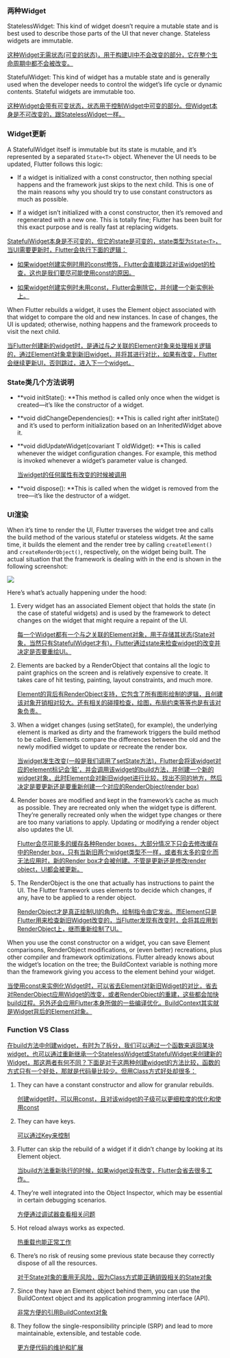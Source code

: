 ### 两种Widget

StatelessWidget: This kind of widget doesn’t require a mutable state and is best used to describe those parts of the UI that never change. Stateless widgets are immutable.

<u>这种Widget无需状态(可变的状态)，用于构建UI中不会改变的部分，它在整个生命周期中都不会被改变。</u>

StatefulWidget: This kind of widget has a mutable state and is generally used when the developer needs to control the widget’s life cycle or dynamic contents. Stateful widgets are immutable too.

<u>这种Widget会带有可变状态，状态用于控制Widget中可变的部分。但Widget本身是不可改变的，跟StatelessWidget一样。</u>

### Widget更新

A StatefulWidget itself is immutable but its state is mutable, and it’s represented by a separated `State<T>` object. Whenever the UI needs to be updated, Flutter follows this logic:

- If a widget is initialized with a const constructor, then nothing special happens and the framework just skips to the next child. This is one of the main reasons why you should try to use constant constructors as much as possible.

- If a widget isn’t initialized with a const constructor, then it’s removed and regenerated with a new one. This is totally fine; Flutter has been built for this exact purpose and is really fast at replacing widgets.

<u>StatefulWidget本身是不可变的，但它的state是可变的，state类型为`State<T>`，当UI需要更新时，Flutter会执行下面的逻辑：</u>

- <u>如果widget创建实例时用的const修饰，Flutter会直接跳过对该widget的检查，这也是我们要尽可能使用const的原因。</u>

- <u>如果widget创建实例时未用const，Flutter会删除它，并创建一个新实例补上。</u>

When Flutter rebuilds a widget, it uses the Element object associated with that widget to compare the old and new instances. In case of changes, the UI is updated; otherwise, nothing happens and the framework proceeds to visit the next child.

<u>当Flutter创建新的widget时，是通过与之关联的Element对象来处理相关逻辑的，通过Element对象拿到新旧widget，并将其进行对比，如果有改变，Flutter会继续更新UI，否则跳过，进入下一个widget。</u>

### State类几个方法说明

- **void initState(): **This method is called only once when the widget is created—it’s like the constructor of a widget.

- **void didChangeDependencies(): **This is called right after initState() and it’s used to perform initialization based on an InheritedWidget above it.

- **void didUpdateWidget(covariant T oldWidget): **This is called whenever the widget configuration changes. For example, this method is invoked whenever a widget’s parameter value is changed.
  
  <u>当widget的任何属性有改变的时候被调用</u>

- **void dispose(): **This is called when the widget is removed from the tree—it’s like the destructor of a widget.

### UI渲染

When it’s time to render the UI, Flutter traverses the widget tree and calls the build method of the various stateful or stateless widgets. At the same time, it builds the element and the render tree by calling `createElement()` and `createRenderObject()`, respectively, on the widget being built. The actual situation that the framework is dealing with in the end is shown in the following screenshot:

![](https://s2.loli.net/2022/11/05/3iPa4HhbL9kGUoB.png)

Here’s what’s actually happening under the hood:

1. Every widget has an associated Element object that holds the state (in the case of stateful widgets) and is used by the framework to detect changes on the widget that might require a repaint of the UI.
   
   <u>每一个Widget都有一个与之关联的Element对象，用于存储其状态(State对象，当然只有StatefulWidget才有)，Flutter通过state来检查widget的改变并决定是否要重绘UI。</u>

2. Elements are backed by a RenderObject that contains all the logic to paint graphics on the screen and is relatively expensive to create. It takes care of hit testing, painting, layout constraints, and much more.
   
   <u>Element的背后有RenderObject支持，它包含了所有图形绘制的逻辑，且创建该对象开销相对较大。还有相关的碰撞检查，绘图，布局约束等等也是有该对象负责。</u>

3. When a widget changes (using setState(), for example), the underlying element is marked as dirty and the framework triggers the build method to be called. Elements compare the differences between the old and the newly modified widget to update or recreate the render box.
   
   <u>当widget发生改变(一般是我们调用了setState方法)，Flutter会将该widget对应的element标记会‘脏’，并会调用该widget的build方法，并创建一个新的widget对象，此时Element会对新旧widget进行比较，找出不同的地方，然后决定是要更新还是要重新创建一个对应的RenderObject(render box)</u>

4. Render boxes are modified and kept in the framework’s cache as much as possible. They are recreated only when the widget type is different. They’re generally recreated only when the widget type changes or there are too many variations to apply. Updating or modifying a render object also updates the UI.
   
   <u>Flutter会尽可能多的缓存各种Render boxes，大部分情况下只会去修改缓存中的Render box，只有当新旧两个widget类型不一样，或者有太多的变化而无法应用时，新的Render box才会被创建。不管是更新还是修改render object，UI都会被更新。</u>

5. The RenderObject is the one that actually has instructions to paint the UI. The Flutter framework uses elements to decide which changes, if any, have to be applied to a render object.
   
   <u>RenderObject才是真正绘制UI的角色，绘制指令由它发出。而Element只是Flutter用来检查新旧Widget改变的，当Flutter发现有改变时，会将其应用到RenderObject上，继而重新绘制了UI。</u>

When you use the const constructor on a widget, you can save Element comparisons, RenderObject modifications, or (even better) recreations, plus other compiler and framework optimizations. Flutter already knows about the widget’s location on the tree; the BuildContext variable is nothing more than the framework giving you access to the element behind your widget.

<u>当使用const来实例化Widget时，可以省去Element对新旧Wdiget的对比，省去对RenderObject应用Widget的改变，或者RenderObject的重建，这些都会加快build过程。另外还会应用Flutter本身所做的一些编译优化。BuildContext其实就是Widget背后的Element对象。</u>

### Function VS Class

<u>在build方法中创建widget，有时为了拆分，我们可以通过一个函数来返回某块widget，也可以通过重新继承一个StatelessWidget或StatefulWidget来创建新的Widget，那这两者有何不同？下面是对于这两种创建widget的方法比较，函数的方式只有一个好处，那就是代码量比较少。但用Class方式好处却很多：</u>

1. They can have a constant constructor and allow for granular rebuilds.
   
   <u>创建widget时，可以用const，且对该widget的子级可以更细粒度的优化和使用const</u>

2. They can have keys.
   
   <u>可以通过Key来控制</u>

3. Flutter can skip the rebuild of a widget if it didn’t change by looking at its Element object.
   
   <u>当build方法重新执行的时候，如果widget没有改变，Flutter会省去很多工作。</u>

4. They’re well integrated into the Object Inspector, which may be essential in certain debugging scenarios.
   
   <u>方便通过调试器查看相关问题</u>

5. Hot reload always works as expected.
   
   <u>热重载也能正常工作</u>

6. There’s no risk of reusing some previous state because they correctly dispose of all the resources.
   
   <u>对于State对象的重用无风险，因为Class方式能正确销毁相关的State对象</u>

7. Since they have an Element object behind them, you can use the BuildContext object and its application programming interface (API).
   
   <u>非常方便的引用BuildContext对象</u>

8. They follow the single-responsibility principle (SRP) and lead to more maintainable, extensible, and testable code.
   
   <u>更方便代码的维护和扩展</u>
